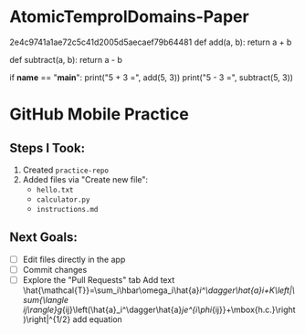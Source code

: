 # AtomicTemprolDomains-Paper
2e4c9741a1ae72c5c41d2005d5aecaef79b64481
def add(a, b):
    return a + b

def subtract(a, b):
    return a - b

if __name__ == "__main__":
    print("5 + 3 =", add(5, 3))
    print("5 - 3 =", subtract(5, 3))
# GitHub Mobile Practice

## Steps I Took:
1. Created `practice-repo`
2. Added files via "Create new file":
   - `hello.txt`
   - `calculator.py`
   - `instructions.md`

## Next Goals:
- [ ] Edit files directly in the app
- [ ] Commit changes
- [ ] Explore the "Pull Requests" tab
Add text
\hat{\mathcal{T}}=\sum_i\hbar\omega_i\hat{a}_i^\dagger\hat{a}_i+K\left|\sum_{\langle ij\rangle}g_{ij}\left(\hat{a}_i^\dagger\hat{a}_je^{i\phi_{ij}}+\mbox{h.c.}\right)\right|^{1/2} 
add equation